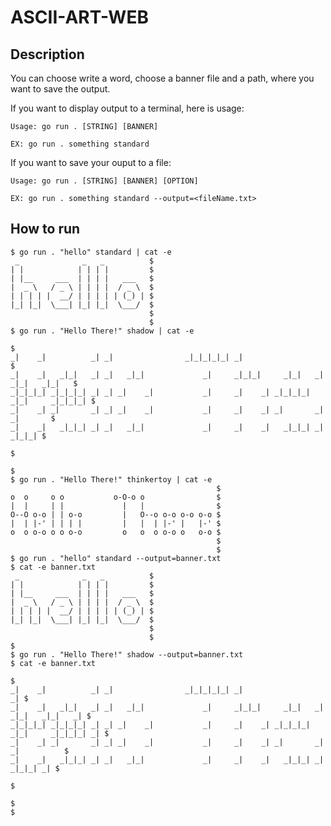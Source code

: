 # ASCII-ART-WEB

## Description
You can choose write a word, choose a banner file and a path, where you want to save the output.

If you want to display output to a terminal, here is usage:

    Usage: go run . [STRING] [BANNER]
    
    EX: go run . something standard

If you want to save your ouput to a file:

    Usage: go run . [STRING] [BANNER] [OPTION]

    EX: go run . something standard --output=<fileName.txt>

## How to run

    $ go run . "hello" standard | cat -e
     _              _   _          $
    | |            | | | |         $
    | |__     ___  | | | |   ___   $
    |  _ \   / _ \ | | | |  / _ \  $
    | | | | |  __/ | | | | | (_) | $
    |_| |_|  \___| |_| |_|  \___/  $
                                   $
                                   $
    $ go run . "Hello There!" shadow | cat -e
                                                                                          $
    _|    _|          _| _|                _|_|_|_|_| _|                                  $
    _|    _|   _|_|   _| _|   _|_|             _|     _|_|_|     _|_|   _|  _|_|   _|_|   $
    _|_|_|_| _|_|_|_| _| _| _|    _|           _|     _|    _| _|_|_|_| _|_|     _|_|_|_| $
    _|    _| _|       _| _| _|    _|           _|     _|    _| _|       _|       _|       $
    _|    _|   _|_|_| _| _|   _|_|             _|     _|    _|   _|_|_| _|         _|_|_| $
                                                                                          $
                                                                                          $
    $ go run . "Hello There!" thinkertoy | cat -e
                                                  $
    o  o     o o           o-O-o o                $
    |  |     | |             |   |                $
    O--O o-o | | o-o         |   O--o o-o o-o o-o $
    |  | |-' | | | |         |   |  | |-' |   |-' $
    o  o o-o o o o-o         o   o  o o-o o   o-o $
                                                  $
                                                  $
    $ go run . "hello" standard --output=banner.txt
    $ cat -e banner.txt
     _              _   _          $
    | |            | | | |         $
    | |__     ___  | | | |   ___   $
    |  _ \   / _ \ | | | |  / _ \  $
    | | | | |  __/ | | | | | (_) | $
    |_| |_|  \___| |_| |_|  \___/  $
                                   $
                                   $
    $
    $ go run . "Hello There!" shadow --output=banner.txt
    $ cat -e banner.txt
                                                                                             $
    _|    _|          _| _|                _|_|_|_|_| _|                                  _| $
    _|    _|   _|_|   _| _|   _|_|             _|     _|_|_|     _|_|   _|  _|_|   _|_|   _| $
    _|_|_|_| _|_|_|_| _| _| _|    _|           _|     _|    _| _|_|_|_| _|_|     _|_|_|_| _| $
    _|    _| _|       _| _| _|    _|           _|     _|    _| _|       _|       _|          $
    _|    _|   _|_|_| _| _|   _|_|             _|     _|    _|   _|_|_| _|         _|_|_| _| $
                                                                                             $
                                                                                             $
    $

